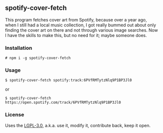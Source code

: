 ## spotify-cover-fetch
This program fetches cover art from Spotify, because over a year ago,
when I still had a local music collection, I got really bummed out about
only finding the cover art on there and not through various image searches.
Now I have the skills to make this, but no need for it; maybe someone does.

### Installation
```
# npm i -g spotify-cover-fetch
```

### Usage
```
$ spotify-cover-fetch spotify:track:6PVfRMTytzNlq9P1BP3Jl0
```
or
```
$ spotify-cover-fetch https://open.spotify.com/track/6PVfRMTytzNlq9P1BP3Jl0
```

### License
Uses the [LGPL-3.0](LICENSE.md), a.k.a. use it, modify it, contribute back,
keep it open.
